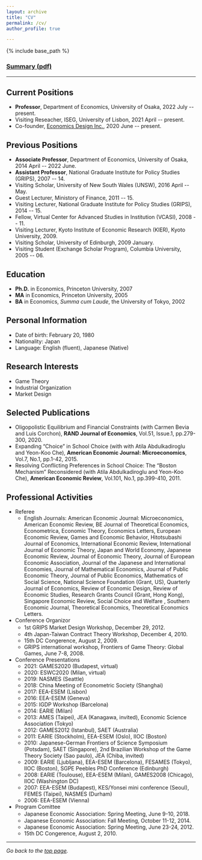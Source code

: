 ```yaml
---
layout: archive
title: "CV"
permalink: /cv/
author_profile: true

---
```


{% include base_path %}

### [Summary (pdf)](http://yagena.github.io/files/CV_20220703.pdf)

------

## Current Positions

* **Professor**, Department of Economics, University of Osaka, 2022 July -- present.
* Visiting Reseacher, ISEG, University of Lisbon, 2021 April -- present.
* Co-founder, [Economics Design Inc.](https://econ.news/), 2020 June -- present.


## Previous Positions

* **Associate Professor**, Department of Economics, University of Osaka, 2014 April -- 2022 June.
* **Assistant Professor**, National Graduate Institute for Policy Studies (GRIPS), 2007 -- 14.
* Visiting Scholar, University of New South Wales (UNSW), 2016 April -- May.
* Guest Lecturer, Ministory of Finance, 2011 -- 15.
* Visiting Lecturer, National Graduate Institute for Policy Studies (GRIPS), 2014 -- 15.
* Fellow, Virtual Center for Advanced Studies in Institution (VCASI), 2008 -- 11.
* Visiting Lecturer, Kyoto Institute of Economic Research (KIER), Kyoto University, 2009.
* Visiting Scholar, University of Edinburgh, 2009 January.
* Visiting Student (Exchange Scholar Program), Columbia University, 2005 -- 06.


## Education

* **Ph.D.** in Economics, Princeton University, 2007 
* **MA** in Economics, Princeton University, 2005 
* **BA** in Economics, *Summa cum Laude*, the University of Tokyo, 2002 


## Personal Information

* Date of birth: February 20, 1980  
* Nationality: Japan 
* Language: English (fluent), Japanese (Native) 


## Research Interests

* Game Theory
* Industrial Organization
* Market Design


## Selected Publications

* Oligopolistic Equilibrium and Financial Constraints (with Carmen Bevia and Luis Corchon), **RAND Journal of Economics**, Vol.51, Issue.1, pp.279-300, 2020.
* Expanding “Choice” in School Choice (with with Atila Abdulkadiroglu and Yeon-Koo Che), **American Economic Journal: Microeconomics**, Vol.7, No.1, pp.1-42, 2015.
* Resolving Conflicting Preferences in School Choice: The “Boston Mechanism” Reconsidered (with Atila Abdulkadiroglu and Yeon-Koo Che), **American Economic Review**, Vol.101, No.1, pp.399-410, 2011.


## Professional Activities

* Referee 
  * English Journals: American Economic Journal: Microeconomics, American Economic Review, BE Journal of Theoretical Economics, Econometrica, Economic Theory, Economics Letters, European Economic Review, Games and Economic Behavior, Hitotsubashi Journal of Economics, International Economic Review, International Journal of Economic Theory, Japan and World Economy, Japanese Economic Review, Journal of Economic Theory, Journal of European Economic Association, Journal of the Japanese and International Economies, Journal of Mathematical Economics, Journal of Public Economic Theory, Journal of Public Economics, Mathematics of Social Science, National Science Foundation (Grant, US), Quarterly Journal of Economics, Review of Economic Design,  Review of Economic Studies, Research Grants Council (Grant, Hong Kong), Singapore Economic Review, Social Choice and Welfare , Southern Economic Journal, Theoretical Economics, Theoretical Economics Letters.
* Conference Organizor
  * 1st GRIPS Market Design Workshop, December 29, 2012.　
  * 4th Japan-Taiwan Contract Theory Workshop, December 4, 2010.
  * 15th DC Congerence, August 2, 2009.
  * GRIPS international workshop, Frontiers of Game Theory: Global Games, June 7-8, 2008.   
* Conference Presentations
  * 2021: GAMES2020 (Budapest, virtual)
  * 2020: ESWC2020 (Milan, virtual)
  * 2019: NASMES (Seattle)
  * 2018: China Meeting of Econometric Society (Shanghai)
  * 2017: EEA-ESEM (Lisbon)
  * 2016: EEA-ESEM (Geneva)
  * 2015: IGDP Workshop (Barcelona)
  * 2014: EARIE (Milan) 
  * 2013: AMES (Taipei), JEA (Kanagawa, invited), Economic Science Association (Tokyo)
  * 2012: GAMES2012 (Istanbul), SAET (Australia)
  * 2011: EARIE (Stockholm), EEA-ESEM (Oslo), IIOC (Boston)
  * 2010: Japanese-German Frontiers of Science Symposium (Potsdam), SAET (Singapore), 2nd Brazilian Workshop of the Game Theory Society (Sao paulo), JEA (Chiba, invited)
  * 2009: EARIE (Ljubljana), EEA-ESEM (Barcelona), FESAMES (Tokyo), IIOC (Boston), SGPE Peebles PhD Conference (Edinburgh)
  * 2008: EARIE (Toulouse), EEA-ESEM (Milan), GAMES2008 (Chicago), IIOC (Washington DC)
  * 2007: EEA-ESEM (Budapest), KES/Yonsei mini conference (Seoul), FEMES (Taipei), NASMES (Durham)
  * 2006: EEA-ESEM (Vienna) 
* Program Comittee
  * Japanese Economic Association: Spring Meeting, June 9-10, 2018.　
  * Japanese Economic Association: Fall Meeting, October 11-12, 2014. 
  * Japanese Economic Association: Spring Meeting, June 23-24, 2012. 
  * 15th DC Congerence, August 2, 2010. 

------ 

*Go back to the [top page](https://yagena.github.io/).*
